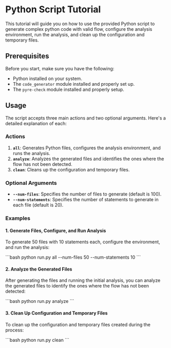 
# Python Script Tutorial

This tutorial will guide you on how to use the provided Python script to generate complex python code with valid flow, configure the analysis environment, run the analysis, and clean up the configuration and temporary files.

## Prerequisites

Before you start, make sure you have the following:

- Python installed on your system.
- The `code_generator` module installed and properly set up.
- The `pyre-check` module installed and properly setup. 

## Usage

The script accepts three main actions and two optional arguments. Here's a detailed explanation of each:

### Actions

1. **`all`**: Generates Python files, configures the analysis environment, and runs the analysis.
2. **`analyze`**: Analyzes the generated files and identifies the ones where the flow has not been detected.
3. **`clean`**: Cleans up the configuration and temporary files.

### Optional Arguments

- **`--num-files`**: Specifies the number of files to generate (default is 100).
- **`--num-statements`**: Specifies the number of statements to generate in each file (default is 20).

### Examples

#### 1. Generate Files, Configure, and Run Analysis

To generate 50 files with 10 statements each, configure the environment, and run the analysis:

\`\`\`bash
python run.py all --num-files 50 --num-statements 10
\`\`\`

#### 2. Analyze the Generated Files

After generating the files and running the initial analysis, you can analyze the generated files to identify the ones where the flow has not been detected:

\`\`\`bash
python run.py analyze
\`\`\`

#### 3. Clean Up Configuration and Temporary Files

To clean up the configuration and temporary files created during the process:

\`\`\`bash
python run.py clean
\`\`\`
